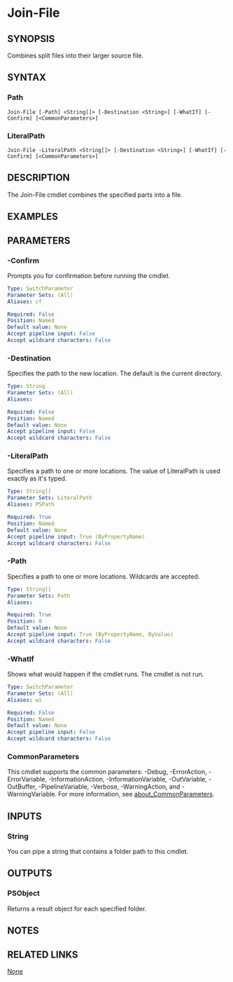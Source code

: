 ﻿---
external help file: PoshToolbox-help.xml
Module Name: PoshToolbox
online version: https://github.com/PoshAJ/PoshToolbox/blob/main/docs/Join-File.md
schema: 2.0.0
---

# Join-File

## SYNOPSIS
Combines split files into their larger source file.

## SYNTAX

### Path
```
Join-File [-Path] <String[]> [-Destination <String>] [-WhatIf] [-Confirm] [<CommonParameters>]
```

### LiteralPath
```
Join-File -LiteralPath <String[]> [-Destination <String>] [-WhatIf] [-Confirm] [<CommonParameters>]
```

## DESCRIPTION
The Join-File cmdlet combines the specified parts into a file.

## EXAMPLES

## PARAMETERS

### -Confirm
Prompts you for confirmation before running the cmdlet.

```yaml
Type: SwitchParameter
Parameter Sets: (All)
Aliases: cf

Required: False
Position: Named
Default value: None
Accept pipeline input: False
Accept wildcard characters: False
```

### -Destination
Specifies the path to the new location. The default is the current directory.

```yaml
Type: String
Parameter Sets: (All)
Aliases:

Required: False
Position: Named
Default value: None
Accept pipeline input: False
Accept wildcard characters: False
```

### -LiteralPath
Specifies a path to one or more locations. The value of LiteralPath is used exactly as it's typed.

```yaml
Type: String[]
Parameter Sets: LiteralPath
Aliases: PSPath

Required: True
Position: Named
Default value: None
Accept pipeline input: True (ByPropertyName)
Accept wildcard characters: False
```

### -Path
Specifies a path to one or more locations. Wildcards are accepted.

```yaml
Type: String[]
Parameter Sets: Path
Aliases:

Required: True
Position: 0
Default value: None
Accept pipeline input: True (ByPropertyName, ByValue)
Accept wildcard characters: False
```

### -WhatIf
Shows what would happen if the cmdlet runs.
The cmdlet is not run.

```yaml
Type: SwitchParameter
Parameter Sets: (All)
Aliases: wi

Required: False
Position: Named
Default value: None
Accept pipeline input: False
Accept wildcard characters: False
```

### CommonParameters
This cmdlet supports the common parameters: -Debug, -ErrorAction, -ErrorVariable, -InformationAction, -InformationVariable, -OutVariable, -OutBuffer, -PipelineVariable, -Verbose, -WarningAction, and -WarningVariable. For more information, see [about_CommonParameters](http://go.microsoft.com/fwlink/?LinkID=113216).

## INPUTS

### String
You can pipe a string that contains a folder path to this cmdlet.

## OUTPUTS

### PSObject
Returns a result object for each specified folder.

## NOTES

## RELATED LINKS

[None]()
